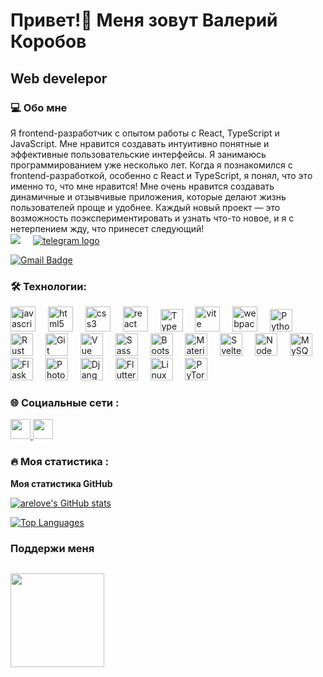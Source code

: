 Привет!👋 Меня зовут Валерий Коробов
======================================================================================================================================

Web develepor
-------------
<h3 align="left">💻  Обо мне</h3>
Я frontend-разработчик с опытом работы с React, TypeScript и JavaScript. Мне нравится создавать интуитивно понятные и эффективные пользовательские интерфейсы. Я занимаюсь программированием уже несколько лет. 
Когда я познакомился с frontend-разработкой, особенно с React и TypeScript, я понял, что это именно то, что мне нравится! Мне очень нравится создавать динамичные и отзывчивые приложения, которые делают жизнь пользователей проще и удобнее. 
Каждый новый проект — это возможность поэкспериментировать и узнать что-то новое, и я с нетерпением жду, что принесет следующий!
<img width="12" />
<div>
<a href="https://www.github.com/arelove" target="_blank" rel="noreferrer"><img
src="https://img.shields.io/github/followers/arelove?logo=github&style=for-the-badge&color=ec4899&labelColor=1c1917" /></a>
<img width="12" />
<a href="https://t.me/ar3love" target="_blank">
<img src="https://img.shields.io/static/v1?message=Telegram&logo=telegram&label=&color=2CA5E0&logoColor=white&labelColor=&style=for-the-badge"   alt="telegram logo"  />
</a>

[![Gmail Badge](https://img.shields.io/badge/Gmail-EA4335?style=flat&logo=gmail&logoColor=white)](mailto:multidigger7@gmail.com)
</div>


<h3 align="left">🛠 Технологии:</h3>


<p align="left">
    
  <img src="https://cdn.jsdelivr.net/gh/devicons/devicon/icons/javascript/javascript-original.svg" height="40" alt="javascript logo"  />
  
  <img width="12" />
  <img src="https://cdn.jsdelivr.net/gh/devicons/devicon/icons/html5/html5-original.svg" height="40" alt="html5 logo"  />
  
  <img width="12" />	
  <img src="https://cdn.jsdelivr.net/gh/devicons/devicon/icons/css3/css3-original.svg" height="40" alt="css3 logo"  />
  
  <img width="12" />
  <img src="https://cdn.jsdelivr.net/gh/devicons/devicon/icons/react/react-original.svg" height="40" alt="react logo"  />
  
  <img width="12" />
  <a href="https://www.typescriptlang.org/" target="_blank" rel="noreferrer"><img src="https://raw.githubusercontent.com/danielcranney/readme-generator/main/public/icons/skills/typescript-colored.svg" width="36" height="36" alt="TypeScript" /></a>
  
  <img width="12" />
  <img src="https://skillicons.dev/icons?i=vite" height="40" alt="vite logo"  />
  
  <img width="12" />
  <img src="https://cdn.simpleicons.org/webpack/8DD6F9" height="40" alt="webpack logo"  />

  <img width="12" />
  <a href="https://www.python.org/" target="_blank" rel="noreferrer"><img src="https://raw.githubusercontent.com/danielcranney/readme-generator/main/public/icons/skills/python-colored.svg" width="36" height="36" alt="Python" /></a>

  <img width="12" />
  <a href="https://www.rust-lang.org/" target="_blank" rel="noreferrer"><img src="https://skillicons.dev/icons?i=rust&theme=dark&perline=15" width="36" height="36" alt="Rust" /></a>

  <img width="12" />
  <a href="https://git-scm.com/" target="_blank" rel="noreferrer"><img src="https://raw.githubusercontent.com/danielcranney/readme-generator/main/public/icons/skills/git-colored.svg" width="36" height="36" alt="Git" /></a>
  
  <img width="12" />
  <a href="https://vuejs.org/" target="_blank" rel="noreferrer"><img src="https://raw.githubusercontent.com/danielcranney/readme-generator/main/public/icons/skills/vuejs-colored.svg" width="36" height="36" alt="Vue" /></a>
  
  <img width="12" />
  <a href="https://sass-lang.com/" target="_blank" rel="noreferrer"><img src="https://raw.githubusercontent.com/danielcranney/readme-generator/main/public/icons/skills/sass-colored.svg" width="36" height="36" alt="Sass" /></a>
  
  <img width="12" />
  <a href="https://getbootstrap.com/" target="_blank" rel="noreferrer"><img src="https://raw.githubusercontent.com/danielcranney/readme-generator/main/public/icons/skills/bootstrap-colored.svg" width="36" height="36" alt="Bootstrap" /></a>
  
  <img width="12" />
  <a href="https://mui.com/" target="_blank" rel="noreferrer"><img src="https://raw.githubusercontent.com/danielcranney/readme-generator/main/public/icons/skills/materialui-colored.svg" width="36" height="36" alt="Material UI" /></a>
  
  <img width="12" />
  <a href="https://svelte.dev/" target="_blank" rel="noreferrer"><img src="https://raw.githubusercontent.com/danielcranney/readme-generator/main/public/icons/skills/svelte-colored.svg" width="36" height="36" alt="Svelte" /></a>
  
  <img width="12" />
  <a href="https://nodejs.org/en/" target="_blank" rel="noreferrer"><img src="https://raw.githubusercontent.com/danielcranney/readme-generator/main/public/icons/skills/nodejs-colored.svg" width="36" height="36" alt="NodeJS" /></a>
  
  <img width="12" />
  <a href="https://www.mysql.com/" target="_blank" rel="noreferrer"><img src="https://raw.githubusercontent.com/danielcranney/readme-generator/main/public/icons/skills/mysql-colored.svg" width="36" height="36" alt="MySQL" /></a>
  
  <img width="12" />
  <a href="https://flask.palletsprojects.com/en/2.0.x/" target="_blank" rel="noreferrer"><img src="https://raw.githubusercontent.com/danielcranney/readme-generator/main/public/icons/skills/flask-colored.svg" width="36" height="36" alt="Flask" /></a>
  
  <img width="12" />
  <a href="https://www.adobe.com/uk/products/photoshop.html" target="_blank" rel="noreferrer"><img src="https://raw.githubusercontent.com/danielcranney/readme-generator/main/public/icons/skills/photoshop-colored.svg" width="36" height="36" alt="Photoshop" /></a>
  
  <img width="12" />
  <a href="https://www.djangoproject.com/" target="_blank" rel="noreferrer"><img src="https://raw.githubusercontent.com/danielcranney/readme-generator/main/public/icons/skills/django-colored.svg" width="36" height="36" alt="Django" /></a>
  
  <img width="12" />
  <a href="https://flutter.dev/" target="_blank" rel="noreferrer"><img src="https://raw.githubusercontent.com/danielcranney/readme-generator/main/public/icons/skills/flutter-colored.svg" width="36" height="36" alt="Flutter" /></a>
  
  <img width="12" />
  <a href="https://www.linux.org" target="_blank" rel="noreferrer"><img src="https://raw.githubusercontent.com/danielcranney/readme-generator/main/public/icons/skills/linux-colored.svg" width="36" height="36" alt="Linux" /></a>
  
  <img width="12" />
  <a href="https://pytorch.org/" target="_blank" rel="noreferrer"><img src="https://raw.githubusercontent.com/danielcranney/readme-generator/main/public/icons/skills/pytorch-colored.svg" width="36" height="36" alt="PyTorch" /></a>
</p>


<h3 align="left">🌐  Социальные сети :</h3>

<p align="left"> <a href="https://www.github.com/arelove" target="_blank" rel="noreferrer"> <picture> <source media="(prefers-color-scheme: dark)" srcset="https://raw.githubusercontent.com/danielcranney/readme-generator/main/public/icons/socials/github-dark.svg" /> <source media="(prefers-color-scheme: light)" srcset="https://raw.githubusercontent.com/danielcranney/readme-generator/main/public/icons/socials/github.svg" /> <img src="https://raw.githubusercontent.com/danielcranney/readme-generator/main/public/icons/socials/github.svg" width="32" height="32" /> </picture> </a> <a href="https://www.threads.net/@ar3love_" target="_blank" rel="noreferrer"> <picture> <source media="(prefers-color-scheme: dark)" srcset="https://raw.githubusercontent.com/danielcranney/readme-generator/main/public/icons/socials/threads-dark.svg" /> <source media="(prefers-color-scheme: light)" srcset="https://raw.githubusercontent.com/danielcranney/readme-generator/main/public/icons/socials/threads.svg" /> <img src="https://raw.githubusercontent.com/danielcranney/readme-generator/main/public/icons/socials/threads.svg" width="32" height="32" /> </picture> </a></p>

<h3 align="left">🔥   Моя статистика :</h3>

<b>Моя статистика GitHub</b>

<a href="http://www.github.com/arelove"><img src="https://github-readme-stats.vercel.app/api?username=arelove&show_icons=true&hide=&count_private=true&title_color=a855f7&text_color=ffffff&icon_color=ec4899&bg_color=1c1917&hide_border=true&show_icons=true" alt="arelove's GitHub stats" /></a>

<a href="https://github.com/arelove" align="left"><img src="https://github-readme-stats.vercel.app/api/top-langs/?username=arelove&langs_count=10&title_color=a855f7&text_color=ffffff&icon_color=ec4899&bg_color=1c1917&hide_border=true&locale=en&custom_title=Top%20%Languages" alt="Top Languages" /></a>

### Поддержи меня


<p style="display: inline-block; margin-right: 0.25rem;">
  <a href="https://www.ko-fi.com/ar3love">
    <img src="https://storage.ko-fi.com/cdn/kofi2.png?v=3" width="150"/>
  </a>
</p>
